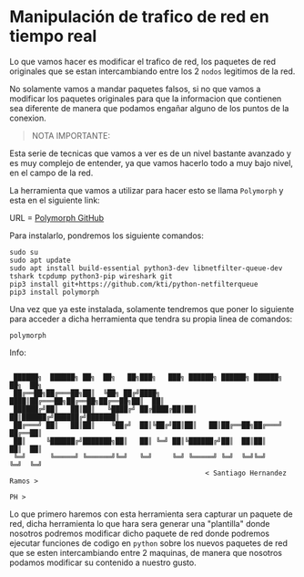 # Manipulación de trafico de red en tiempo real

Lo que vamos hacer es modificar el trafico de red, los paquetes de red originales que se estan intercambiando entre los 2 `nodos` legitimos de la red.

No solamente vamos a mandar paquetes falsos, si no que vamos a modificar los paquetes originales para que la informacion que contienen sea diferente de manera que podamos engañar alguno de los puntos de la conexion.

> NOTA IMPORTANTE:

Esta serie de tecnicas que vamos a ver es de un nivel bastante avanzado y es muy complejo de entender, ya que vamos hacerlo todo a muy bajo nivel, en el campo de la red.

La herramienta que vamos a utilizar para hacer esto se llama `Polymorph` y esta en el siguiente link:

URL = [Polymorph GitHub](https://github.com/shramos/polymorph)

Para instalarlo, pondremos los siguiente comandos:

```shell
sudo su
sudo apt update
sudo apt install build-essential python3-dev libnetfilter-queue-dev tshark tcpdump python3-pip wireshark git
pip3 install git+https://github.com/kti/python-netfilterqueue
pip3 install polymorph
```

Una vez que ya este instalada, solamente tendremos que poner lo siguiente para acceder a dicha herramienta que tendra su propia linea de comandos:

```shell
polymorph
```

Info:

```

 ██████╗  ██████╗ ██╗  ██╗   ██╗███╗   ███╗ ██████╗ ██████╗ ██████╗ ██╗  ██╗
 ██╔══██╗██╔═══██╗██║  ╚██╗ ██╔╝████╗ ████║██╔═══██╗██╔══██╗██╔══██╗██║  ██║
 ██████╔╝██║   ██║██║   ╚████╔╝ ██╔████╔██║██║   ██║██████╔╝██████╔╝███████║
 ██╔═══╝ ██║   ██║██║    ╚██╔╝  ██║╚██╔╝██║██║   ██║██╔══██╗██╔═══╝ ██╔══██║
 ██║     ╚██████╔╝███████╗██║   ██║ ╚═╝ ██║╚██████╔╝██║  ██║██║     ██║  ██║
 ╚═╝      ╚═════╝ ╚══════╝╚═╝   ╚═╝     ╚═╝ ╚═════╝ ╚═╝  ╚═╝╚═╝     ╚═╝  ╚═╝
                                                < Santiago Hernandez Ramos >

PH >
```

Lo que primero haremos con esta herramienta sera capturar un paquete de red, dicha herramienta lo que hara sera generar una "plantilla" donde nosotros podremos modificar dicho paquete de red donde podremos ejecutar funciones de codigo en `python` sobre los nuevos paquetes de red que se esten intercambiando entre 2 maquinas, de manera que nosotros podamos modificar su contenido a nuestro gusto.
